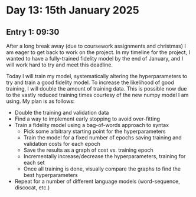 # Day 13: 15th January 2025
## Entry 1: 09:30
After a long break away (due to coursework assignments and christmas) I am eager to get back to work on the project. In my timeline for the project, I wanted to have a fully-trained fidelity model by the end of January, and I will work hard to try and meet this deadline.

Today I will train my model, systematically altering the hyperparameters to try and train a good fidelity model. To increase the likelihood of good training, I will double the amount of training data. This is possible now due to the vastly reduced training times courtesy of the new numpy model I am using. My plan is as follows:

- Double the training and validation data
- Find a way to implement early stopping to avoid over-fitting
- Train a fidelity model using a bag-of-words approach to syntax
    - Pick some arbitrary starting point for the hyperparameters
    - Train the model for a fixed number of epochs saving training and validation costs for each epoch
    - Save the results as a graph of cost vs. training epoch
    - Incrementally increase/decrease the hyperparameters, training for each set 
    - Once all training is done, visually compare the graphs to find the best hyperparameters
- Repeat for a number of different language models (word-sequence, discocat, etc.)